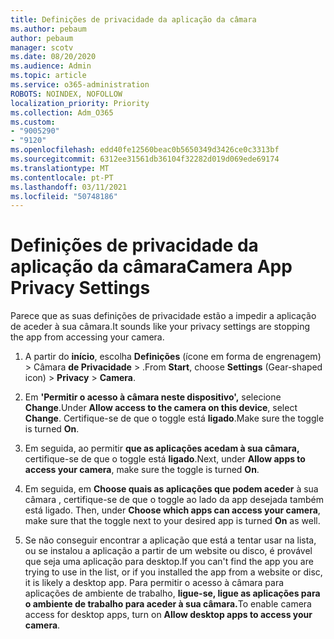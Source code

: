 ```yaml
---
title: Definições de privacidade da aplicação da câmara
ms.author: pebaum
author: pebaum
manager: scotv
ms.date: 08/20/2020
ms.audience: Admin
ms.topic: article
ms.service: o365-administration
ROBOTS: NOINDEX, NOFOLLOW
localization_priority: Priority
ms.collection: Adm_O365
ms.custom:
- "9005290"
- "9120"
ms.openlocfilehash: edd40fe12560beac0b5650349d3426ce0c3313bf
ms.sourcegitcommit: 6312ee31561db36104f32282d019d069ede69174
ms.translationtype: MT
ms.contentlocale: pt-PT
ms.lasthandoff: 03/11/2021
ms.locfileid: "50748186"
---
```

# <a name="camera-app-privacy-settings"></a><span data-ttu-id="a5824-102">Definições de privacidade da aplicação da câmara</span><span class="sxs-lookup"><span data-stu-id="a5824-102">Camera App Privacy Settings</span></span>

<span data-ttu-id="a5824-103">Parece que as suas definições de privacidade estão a impedir a aplicação de aceder à sua câmara.</span><span class="sxs-lookup"><span data-stu-id="a5824-103">It sounds like your privacy settings are stopping the app from accessing your camera.</span></span>

1.  <span data-ttu-id="a5824-104">A partir do **início**, escolha **Definições** (ícone em forma de engrenagem) > Câmara **de Privacidade**  >  .</span><span class="sxs-lookup"><span data-stu-id="a5824-104">From **Start**, choose **Settings** (Gear-shaped icon) > **Privacy** > **Camera**.</span></span>

2.  <span data-ttu-id="a5824-105">Em **'Permitir o acesso à câmara neste dispositivo',** selecione **Change**.</span><span class="sxs-lookup"><span data-stu-id="a5824-105">Under **Allow access to the camera on this device**, select **Change**.</span></span> <span data-ttu-id="a5824-106">Certifique-se de que o toggle está **ligado**.</span><span class="sxs-lookup"><span data-stu-id="a5824-106">Make sure the toggle is turned **On**.</span></span>

3.  <span data-ttu-id="a5824-107">Em seguida, ao permitir **que as aplicações acedam à sua câmara,** certifique-se de que o toggle está **ligado**.</span><span class="sxs-lookup"><span data-stu-id="a5824-107">Next, under **Allow apps to access your camera**, make sure the toggle is turned **On**.</span></span>

4.  <span data-ttu-id="a5824-108">Em seguida, em **Choose quais as aplicações que podem aceder** à sua câmara , certifique-se de que o toggle ao lado da app desejada também está ligado. </span><span class="sxs-lookup"><span data-stu-id="a5824-108">Then, under **Choose which apps can access your camera**, make sure that the toggle next to your desired app is turned **On** as well.</span></span>

5.  <span data-ttu-id="a5824-109">Se não conseguir encontrar a aplicação que está a tentar usar na lista, ou se instalou a aplicação a partir de um website ou disco, é provável que seja uma aplicação para desktop.</span><span class="sxs-lookup"><span data-stu-id="a5824-109">If you can't find the app you are trying to use in the list, or if you installed the app from a website or disc, it is likely a desktop app.</span></span> <span data-ttu-id="a5824-110">Para permitir o acesso à câmara para aplicações de ambiente de trabalho, **ligue-se, ligue as aplicações para o ambiente de trabalho para aceder à sua câmara.**</span><span class="sxs-lookup"><span data-stu-id="a5824-110">To enable camera access for desktop apps, turn on **Allow desktop apps to access your camera**.</span></span>